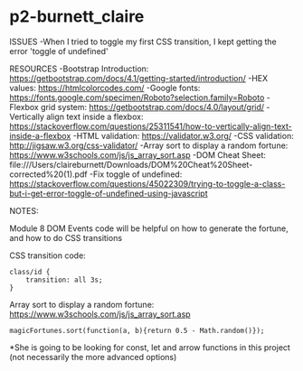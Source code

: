 # p2-burnett_claire


ISSUES
-When I tried to toggle my first CSS transition, I kept getting the error 'toggle of undefined'




RESOURCES
-Bootstrap Introduction: https://getbootstrap.com/docs/4.1/getting-started/introduction/
-HEX values: https://htmlcolorcodes.com/
-Google fonts: https://fonts.google.com/specimen/Roboto?selection.family=Roboto
-Flexbox grid system: https://getbootstrap.com/docs/4.0/layout/grid/
-Vertically align text inside a flexbox: https://stackoverflow.com/questions/25311541/how-to-vertically-align-text-inside-a-flexbox
-HTML validation: https://validator.w3.org/
-CSS validation: http://jigsaw.w3.org/css-validator/
-Array sort to display a random fortune: https://www.w3schools.com/js/js_array_sort.asp
-DOM Cheat Sheet: file:///Users/claireburnett/Downloads/DOM%20Cheat%20Sheet-corrected%20(1).pdf
-Fix toggle of undefined: https://stackoverflow.com/questions/45022309/trying-to-toggle-a-class-but-i-get-error-toggle-of-undefined-using-javascript




NOTES:

Module 8 DOM Events code will be helpful on how to generate the fortune, and how to do CSS transitions



CSS transition code:

    class/id {
        transition: all 3s;
    }



Array sort to display a random fortune: https://www.w3schools.com/js/js_array_sort.asp

    magicFortunes.sort(function(a, b){return 0.5 - Math.random()});


*She is going to be looking for const, let and arrow functions in this project (not necessarily the more advanced options)



